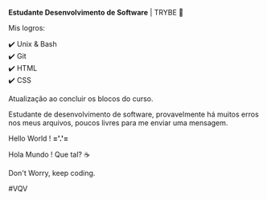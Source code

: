 <strong>Estudante Desenvolvimento de Software</strong> | TRYBE :green_heart:

Mis logros: 

 :heavy_check_mark: Unix & Bash<br>
 :heavy_check_mark: Git<br>
 :heavy_check_mark: HTML<br>
 :heavy_check_mark: CSS<br>
 
Atualização ao concluir os blocos do curso.

Estudante de desenvolvimento de software, provavelmente há muitos erros nos meus arquivos, poucos livres para me enviar uma mensagem.

Hello World ! <strong> ='.'= </strong>

Hola Mundo ! Que tal? :coffee:

Don't Worry, keep coding.

#VQV
